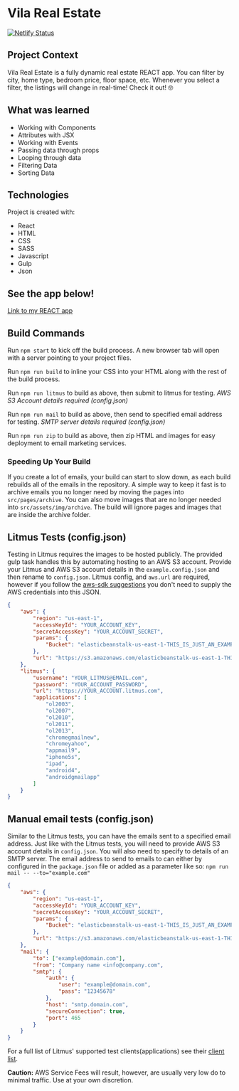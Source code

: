 # Vila Real Estate

[![Netlify Status](https://api.netlify.com/api/v1/badges/dd553013-6f87-414b-a9d7-4d637b8dea21/deploy-status)](https://app.netlify.com/sites/stoic-albattani-a257f6/deploys)

## Project Context

Vila Real Estate is a fully dynamic real estate REACT app. You can filter by city, home type, bedroom price, floor space, etc. Whenever you select a filter, the listings will change in real-time! Check it out! 🤓

## What was learned

- Working with Components
- Attributes with JSX
- Working with Events
- Passing data through props
- Looping through data
- Filtering Data
- Sorting Data

## Technologies

Project is created with:

- React
- HTML
- CSS
- SASS
- Javascript
- Gulp
- Json

## See the app below!

[Link to my REACT app](https://vila-real-estate.netlify.app/)

## Build Commands

Run `npm start` to kick off the build process. A new browser tab will open with a server pointing to your project files.

Run `npm run build` to inline your CSS into your HTML along with the rest of the build process.

Run `npm run litmus` to build as above, then submit to litmus for testing. _AWS S3 Account details required (config.json)_

Run `npm run mail` to build as above, then send to specified email address for testing. _SMTP server details required (config.json)_

Run `npm run zip` to build as above, then zip HTML and images for easy deployment to email marketing services.

### Speeding Up Your Build

If you create a lot of emails, your build can start to slow down, as each build rebuilds all of the emails in the
repository. A simple way to keep it fast is to archive emails you no longer need by moving the pages into `src/pages/archive`.
You can also move images that are no longer needed into `src/assets/img/archive`. The build will ignore pages and images that
are inside the archive folder.

## Litmus Tests (config.json)

Testing in Litmus requires the images to be hosted publicly. The provided gulp task handles this by automating hosting to an AWS S3 account. Provide your Litmus and AWS S3 account details in the `example.config.json` and then rename to `config.json`. Litmus config, and `aws.url` are required, however if you follow the [aws-sdk suggestions](http://docs.aws.amazon.com/AWSJavaScriptSDK/guide/node-configuring.html) you don't need to supply the AWS credentials into this JSON.

```json
{
	"aws": {
		"region": "us-east-1",
		"accessKeyId": "YOUR_ACCOUNT_KEY",
		"secretAccessKey": "YOUR_ACCOUNT_SECRET",
		"params": {
			"Bucket": "elasticbeanstalk-us-east-1-THIS_IS_JUST_AN_EXAMPLE"
		},
		"url": "https://s3.amazonaws.com/elasticbeanstalk-us-east-1-THIS_IS_JUST_AN_EXAMPLE"
	},
	"litmus": {
		"username": "YOUR_LITMUS@EMAIL.com",
		"password": "YOUR_ACCOUNT_PASSWORD",
		"url": "https://YOUR_ACCOUNT.litmus.com",
		"applications": [
			"ol2003",
			"ol2007",
			"ol2010",
			"ol2011",
			"ol2013",
			"chromegmailnew",
			"chromeyahoo",
			"appmail9",
			"iphone5s",
			"ipad",
			"android4",
			"androidgmailapp"
		]
	}
}
```

## Manual email tests (config.json)

Similar to the Litmus tests, you can have the emails sent to a specified email address. Just like with the Litmus tests, you will need to provide AWS S3 account details in `config.json`. You will also need to specify to details of an SMTP server. The email address to send to emails to can either by configured in the `package.json` file or added as a parameter like so: `npm run mail -- --to="example.com"`

```json
{
	"aws": {
		"region": "us-east-1",
		"accessKeyId": "YOUR_ACCOUNT_KEY",
		"secretAccessKey": "YOUR_ACCOUNT_SECRET",
		"params": {
			"Bucket": "elasticbeanstalk-us-east-1-THIS_IS_JUST_AN_EXAMPLE"
		},
		"url": "https://s3.amazonaws.com/elasticbeanstalk-us-east-1-THIS_IS_JUST_AN_EXAMPLE"
	},
	"mail": {
		"to": ["example@domain.com"],
		"from": "Company name <info@company.com",
		"smtp": {
			"auth": {
				"user": "example@domain.com",
				"pass": "12345678"
			},
			"host": "smtp.domain.com",
			"secureConnection": true,
			"port": 465
		}
	}
}
```

For a full list of Litmus' supported test clients(applications) see their [client list](https://litmus.com/emails/clients.xml).

**Caution:** AWS Service Fees will result, however, are usually very low do to minimal traffic. Use at your own discretion.
